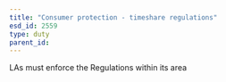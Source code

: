 ```yaml
---
title: "Consumer protection - timeshare regulations"
esd_id: 2559
type: duty
parent_id:  
---
```


LAs must enforce the Regulations within its area

